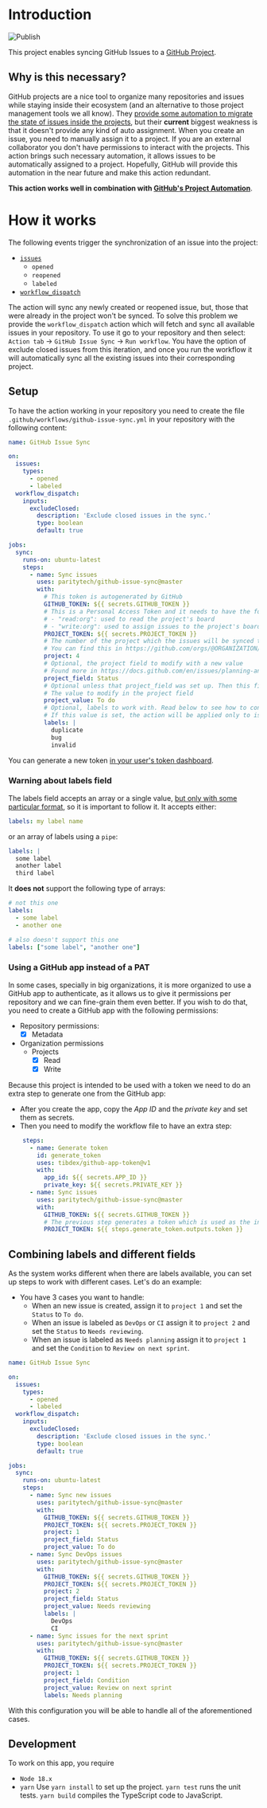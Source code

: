 
# Introduction

![Publish](https://github.com/paritytech/github-issue-sync/actions/workflows/publish.yml/badge.svg?branch=master)

This project enables syncing GitHub Issues to a [GitHub Project](https://docs.github.com/en/issues/planning-and-tracking-with-projects/learning-about-projects/about-projects).

## Why is this necessary?

GitHub projects are a nice tool to organize many repositories and issues while staying inside their ecosystem (and an alternative to those project management tools we all know). They [provide some automation to migrate the state of issues inside the projects](https://docs.github.com/en/issues/planning-and-tracking-with-projects/automating-your-project/using-the-built-in-automations), but their **current** biggest weakness is that it doesn't provide any kind of auto assignment. When you create an issue, you need to manually assign it to a project. If you are an external collaborator you don't have permissions to interact with the projects.
This action brings such necessary automation, it allows issues to be automatically assigned to a project. 
Hopefully, GitHub will provide this automation in the near future and make this action redundant.

**This action works well in combination with [GitHub's Project Automation](https://docs.github.com/en/issues/planning-and-tracking-with-projects/automating-your-project/using-the-built-in-automations)**.


# How it works
The following events trigger the synchronization of an issue into the project:
- [`issues`](https://docs.github.com/en/actions/using-workflows/events-that-trigger-workflows#issues)
	- `opened`
	- `reopened`
	- `labeled`
- [`workflow_dispatch`](https://docs.github.com/en/actions/using-workflows/events-that-trigger-workflows#workflow_dispatch)

The action will sync any newly created or reopened issue, but, those that were already in the project won't be synced. To solve this problem we provide the `workflow_dispatch` action which will fetch and sync all available issues in your repository.
To use it go to your repository and then select: `Action tab` -> `GitHub Issue Sync` -> `Run workflow`.
You have the option of exclude closed issues from this iteration, and once you run the workflow it will automatically sync all the existing issues into their corresponding project.

## Setup
To have the action working in your repository you need to create the file `.github/workflows/github-issue-sync.yml` in your repository with the following content:
```yaml
name: GitHub Issue Sync

on:
  issues:
    types:
      - opened
      - labeled
  workflow_dispatch:
    inputs:
      excludeClosed:
        description: 'Exclude closed issues in the sync.'
        type: boolean 
        default: true

jobs:
  sync:
    runs-on: ubuntu-latest
    steps:
      - name: Sync issues
        uses: paritytech/github-issue-sync@master
        with:
          # This token is autogenerated by GitHub
          GITHUB_TOKEN: ${{ secrets.GITHUB_TOKEN }}
          # This is a Personal Access Token and it needs to have the following permissions
          # - "read:org": used to read the project's board
          # - "write:org": used to assign issues to the project's board
          PROJECT_TOKEN: ${{ secrets.PROJECT_TOKEN }}
          # The number of the project which the issues will be synced to
          # You can find this in https://github.com/orgs/@ORGANIZATION/projects/<NUMBER>
          project: 4
          # Optional, the project field to modify with a new value
          # Found more in https://docs.github.com/en/issues/planning-and-tracking-with-projects/understanding-fields/about-single-select-fields
          project_field: Status
          # Optional unless that project_field was set up. Then this field is required.
          # The value to modify in the project field
          project_value: To do
          # Optional, labels to work with. Read below to see how to configure it.
          # If this value is set, the action will be applied only to issues with such label(s).
          labels: |
            duplicate
            bug
            invalid
```
You can generate a new token [in your user's token dashboard](https://github.com/settings/tokens/new).

### Warning about labels field
The labels field accepts an array or a single value, [but only with some particular format](https://github.com/actions/toolkit/issues/184#issuecomment-1198653452), so it is important to follow it.
It accepts either:
```yml
labels: my label name
```
or an array of labels using a `pipe`:
```yml
labels: |
  some label
  another label
  third label
```
It **does not** support the following type of arrays:
```yml
# not this one
labels:
  - some label
  - another one

# also doesn't support this one
labels: ["some label", "another one"]
```

### Using a GitHub app instead of a PAT
In some cases, specially in big organizations, it is more organized to use a GitHub app to authenticate, as it allows us to give it permissions per repository and we can fine-grain them even better. If you wish to do that, you need to create a GitHub app with the following permissions:
- Repository permissions:
  - [x] Metadata
- Organization permissions
	- Projects
		- [x] Read
		- [x] Write

Because this project is intended to be used with a token we need to do an extra step to generate one from the GitHub app:
- After you create the app, copy the *App ID* and the *private key* and set them as secrets.
- Then you need to modify the workflow file to have an extra step:
```yml
    steps:
      - name: Generate token
        id: generate_token
        uses: tibdex/github-app-token@v1
        with:
          app_id: ${{ secrets.APP_ID }}
          private_key: ${{ secrets.PRIVATE_KEY }}
      - name: Sync issues
        uses: paritytech/github-issue-sync@master
        with:
          GITHUB_TOKEN: ${{ secrets.GITHUB_TOKEN }}
          # The previous step generates a token which is used as the input for this action
          PROJECT_TOKEN: ${{ steps.generate_token.outputs.token }}
```

## Combining labels and different fields

As the system works different when there are labels available, you can set up steps to work with different cases. 
Let's do an example:
- You have 3 cases you want to handle:
  - When an new issue is created, assign it to `project 1` and set the `Status` to `To do`.
  - When an issue is labeled as `DevOps` or `CI` assign it to `project 2` and set the `Status` to `Needs reviewing`.
  - When an issue is labeled as `Needs planning` assign it to `project 1` and set the `Condition` to `Review on next sprint`.

```yml
name: GitHub Issue Sync

on:
  issues:
    types:
      - opened
      - labeled
  workflow_dispatch:
    inputs:
      excludeClosed:
        description: 'Exclude closed issues in the sync.'
        type: boolean 
        default: true

jobs:
  sync:
    runs-on: ubuntu-latest
    steps:
      - name: Sync new issues
        uses: paritytech/github-issue-sync@master
        with:
          GITHUB_TOKEN: ${{ secrets.GITHUB_TOKEN }}
          PROJECT_TOKEN: ${{ secrets.PROJECT_TOKEN }}
          project: 1
          project_field: Status
          project_value: To do
      - name: Sync DevOps issues
        uses: paritytech/github-issue-sync@master
        with:
          GITHUB_TOKEN: ${{ secrets.GITHUB_TOKEN }}
          PROJECT_TOKEN: ${{ secrets.PROJECT_TOKEN }}
          project: 2
          project_field: Status
          project_value: Needs reviewing
          labels: |
            DevOps
            CI
      - name: Sync issues for the next sprint
        uses: paritytech/github-issue-sync@master
        with:
          GITHUB_TOKEN: ${{ secrets.GITHUB_TOKEN }}
          PROJECT_TOKEN: ${{ secrets.PROJECT_TOKEN }}
          project: 1
          project_field: Condition
          project_value: Review on next sprint
          labels: Needs planning
```
With this configuration you will be able to handle all of the aforementioned cases.

## Development
To work on this app, you require
- `Node 18.x`
- `yarn`
Use `yarn install` to set up the project.
`yarn test` runs the unit tests.
`yarn build` compiles the TypeScript code to JavaScript.
